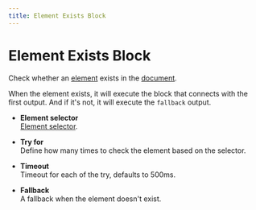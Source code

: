 ```yaml
---
title: Element Exists Block
---
```


# Element Exists Block

Check whether an [element](https://developer.mozilla.org/en-US/docs/Web/API/Element) exists in the [document](https://developer.mozilla.org/en-US/docs/Web/API/Document).

When the element exists, it will execute the block that connects with the first output. And if it's not, it will execute the `fallback` output.

- **Element selector** <br>
	[Element selector](/api-reference/blocks.html#element-selector).

- **Try for** <br>
	Define how many times to check the element based on the selector.

- **Timeout** <br>
	Timeout for each of the try, defaults to 500ms.

- **Fallback** <br>
	A fallback when the element doesn't exist.